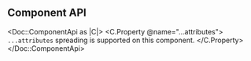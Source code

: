 ## Component API

<Doc::ComponentApi as |C|>
  <C.Property @name="...attributes">
    `...attributes` spreading is supported on this component.
  </C.Property>
</Doc::ComponentApi>